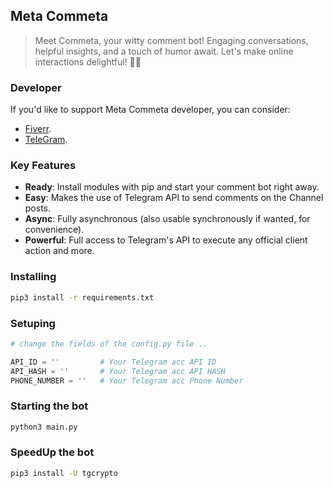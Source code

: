 ## Meta Commeta

> Meet Commeta, your witty comment bot! Engaging conversations, helpful insights, and a touch of humor await. Let's make online interactions delightful! 🤖✨

### Developer

If you'd like to support Meta Commeta developer, you can consider:

- [Fiverr](https://www.fiverr.com/blocksdev_pro).
- [TeleGram](https://telegram.dog/BlocksDev).

### Key Features

- **Ready**: Install modules with pip and start your comment bot right away.
- **Easy**: Makes the use of Telegram API to send comments on the Channel posts.
- **Async**: Fully asynchronous (also usable synchronously if wanted, for convenience).
- **Powerful**: Full access to Telegram's API to execute any official client action and more.

### Installing

``` bash
pip3 install -r requirements.txt
```

### Setuping

``` python
# change the fields of the config.py file ..

API_ID = ''         # Your Telegram acc API ID
API_HASH = ''       # Your Telegram acc API HASH
PHONE_NUMBER = ''   # Your Telegram acc Phone Number

```

### Starting the bot

``` bash
python3 main.py
```

### SpeedUp the bot
``` bash
pip3 install -U tgcrypto
```
